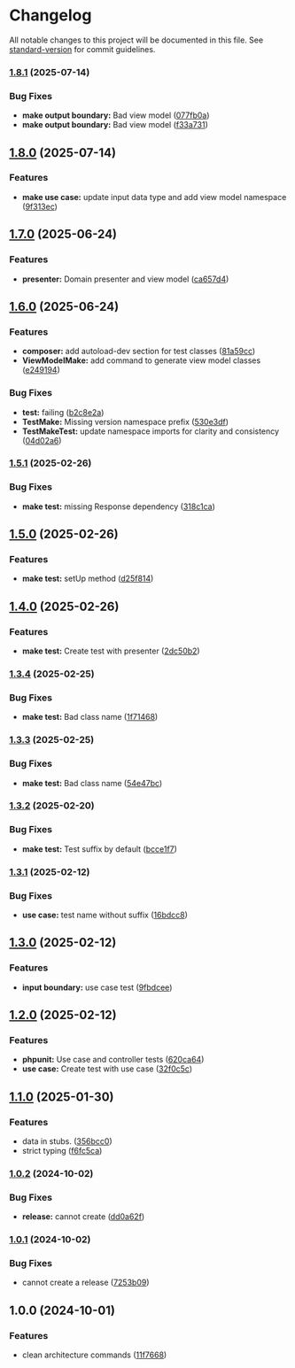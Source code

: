 # Changelog

All notable changes to this project will be documented in this file. See [standard-version](https://github.com/conventional-changelog/standard-version) for commit guidelines.

### [1.8.1](https://gitlab.com/lifull-connect/wasi/artisan-clean-architecture-boilerplate/compare/v1.8.0...v1.8.1) (2025-07-14)


### Bug Fixes

* **make output boundary:** Bad view model ([077fb0a](https://gitlab.com/lifull-connect/wasi/artisan-clean-architecture-boilerplate/commit/077fb0ad57495f3a5c84681ec7b4bd4642544a5b))
* **make output boundary:** Bad view model ([f33a731](https://gitlab.com/lifull-connect/wasi/artisan-clean-architecture-boilerplate/commit/f33a731ff7f1b2f14928950d1e19887f803e2068))

## [1.8.0](https://gitlab.com/lifull-connect/wasi/artisan-clean-architecture-boilerplate/compare/v1.7.0...v1.8.0) (2025-07-14)


### Features

* **make use case:** update input data type and add view model namespace ([9f313ec](https://gitlab.com/lifull-connect/wasi/artisan-clean-architecture-boilerplate/commit/9f313ec123d0525b5d1b4af4d5b6e480d338b7a5))

## [1.7.0](https://gitlab.com/lifull-connect/wasi/artisan-clean-architecture-boilerplate/compare/v1.6.0...v1.7.0) (2025-06-24)


### Features

* **presenter:** Domain presenter and view model ([ca657d4](https://gitlab.com/lifull-connect/wasi/artisan-clean-architecture-boilerplate/commit/ca657d4c790ce0ace3a7384358419b5cab9de74d))

## [1.6.0](https://gitlab.com/lifull-connect/wasi/artisan-clean-architecture-boilerplate/compare/v1.5.1...v1.6.0) (2025-06-24)


### Features

* **composer:** add autoload-dev section for test classes ([81a59cc](https://gitlab.com/lifull-connect/wasi/artisan-clean-architecture-boilerplate/commit/81a59cc1a70ca93691b69c06721ed9eb11cd831a))
* **ViewModelMake:** add command to generate view model classes ([e249194](https://gitlab.com/lifull-connect/wasi/artisan-clean-architecture-boilerplate/commit/e249194526c045ca66512152f684d1c1af225698))


### Bug Fixes

* **test:** failing ([b2c8e2a](https://gitlab.com/lifull-connect/wasi/artisan-clean-architecture-boilerplate/commit/b2c8e2ab5c2445b64dd480571f0980f4083383e4))
* **TestMake:** Missing version namespace prefix ([530e3df](https://gitlab.com/lifull-connect/wasi/artisan-clean-architecture-boilerplate/commit/530e3df45badffd9f76f7b79b9d54453fb477b0d))
* **TestMakeTest:** update namespace imports for clarity and consistency ([04d02a6](https://gitlab.com/lifull-connect/wasi/artisan-clean-architecture-boilerplate/commit/04d02a65409563d4b2970943d8111d132a88b7dc))

### [1.5.1](https://gitlab.com/lifull-connect/wasi/artisan-clean-architecture-boilerplate/compare/v1.5.0...v1.5.1) (2025-02-26)


### Bug Fixes

* **make test:** missing Response dependency ([318c1ca](https://gitlab.com/lifull-connect/wasi/artisan-clean-architecture-boilerplate/commit/318c1ca3af6b4d55a4a5e8582d12dd8c54159fe9))

## [1.5.0](https://gitlab.com/lifull-connect/wasi/artisan-clean-architecture-boilerplate/compare/v1.4.0...v1.5.0) (2025-02-26)


### Features

* **make test:** setUp method ([d25f814](https://gitlab.com/lifull-connect/wasi/artisan-clean-architecture-boilerplate/commit/d25f81446e2a76af0363e8a92c9123644c78ca0b))

## [1.4.0](https://gitlab.com/lifull-connect/wasi/artisan-clean-architecture-boilerplate/compare/v1.3.4...v1.4.0) (2025-02-26)


### Features

* **make test:** Create test with presenter ([2dc50b2](https://gitlab.com/lifull-connect/wasi/artisan-clean-architecture-boilerplate/commit/2dc50b2c6452018f45cd1a0aa043ecf1e543a0df))

### [1.3.4](https://gitlab.com/lifull-connect/wasi/artisan-clean-architecture-boilerplate/compare/v1.3.3...v1.3.4) (2025-02-25)


### Bug Fixes

* **make test:** Bad class name ([1f71468](https://gitlab.com/lifull-connect/wasi/artisan-clean-architecture-boilerplate/commit/1f7146839c52cb3886979fc743be4904e5faaff0))

### [1.3.3](https://gitlab.com/lifull-connect/wasi/artisan-clean-architecture-boilerplate/compare/v1.3.2...v1.3.3) (2025-02-25)


### Bug Fixes

* **make test:** Bad class name ([54e47bc](https://gitlab.com/lifull-connect/wasi/artisan-clean-architecture-boilerplate/commit/54e47bc5faf6c7a8278ca1c29c41a4ebd6b35cb7))

### [1.3.2](https://gitlab.com/lifull-connect/wasi/artisan-clean-architecture-boilerplate/compare/v1.3.1...v1.3.2) (2025-02-20)


### Bug Fixes

* **make test:** Test suffix by default ([bcce1f7](https://gitlab.com/lifull-connect/wasi/artisan-clean-architecture-boilerplate/commit/bcce1f79112c7a1d904421c24ba5b9b369903055))

### [1.3.1](https://gitlab.com/lifull-connect/wasi/artisan-clean-architecture-boilerplate/compare/v1.3.0...v1.3.1) (2025-02-12)


### Bug Fixes

* **use case:** test name without suffix ([16bdcc8](https://gitlab.com/lifull-connect/wasi/artisan-clean-architecture-boilerplate/commit/16bdcc82fb70ea1df2a57b8378d0a53c98402f5c))

## [1.3.0](https://gitlab.com/lifull-connect/wasi/artisan-clean-architecture-boilerplate/compare/v1.2.0...v1.3.0) (2025-02-12)


### Features

* **input boundary:** use case test ([9fbdcee](https://gitlab.com/lifull-connect/wasi/artisan-clean-architecture-boilerplate/commit/9fbdceed522d8aa9891f7c836f2c372ea8c873a3))

## [1.2.0](https://gitlab.com/lifull-connect/wasi/artisan-clean-architecture-boilerplate/compare/v1.1.0...v1.2.0) (2025-02-12)


### Features

* **phpunit:** Use case and controller tests ([620ca64](https://gitlab.com/lifull-connect/wasi/artisan-clean-architecture-boilerplate/commit/620ca64e29c897c6217f58a2b52859cec9b126a2))
* **use case:** Create test with use case ([32f0c5c](https://gitlab.com/lifull-connect/wasi/artisan-clean-architecture-boilerplate/commit/32f0c5c86f3382fa1e8bda568f51744d827386f7))

## [1.1.0](https://gitlab.com/lifull-connect/wasi/artisan-clean-architecture-boilerplate/compare/v1.0.2...v1.1.0) (2025-01-30)


### Features

* data in stubs. ([356bcc0](https://gitlab.com/lifull-connect/wasi/artisan-clean-architecture-boilerplate/commit/356bcc0b00aed808af128a43b66a69322322ca29))
* strict typing ([f6fc5ca](https://gitlab.com/lifull-connect/wasi/artisan-clean-architecture-boilerplate/commit/f6fc5ca8c64b53c2c34fda6d90f051574839b042))

### [1.0.2](https://gitlab.com/lifull-connect/wasi/artisan-clean-architecture-boilerplate/compare/v1.0.1...v1.0.2) (2024-10-02)


### Bug Fixes

* **release:** cannot create ([dd0a62f](https://gitlab.com/lifull-connect/wasi/artisan-clean-architecture-boilerplate/commit/dd0a62ff2e7a6ab66f44fba29505e6e53136d2cd))

### [1.0.1](https://gitlab.com/lifull-connect/wasi/artisan-clean-architecture-boilerplate/compare/v1.0.0...v1.0.1) (2024-10-02)


### Bug Fixes

* cannot create a release ([7253b09](https://gitlab.com/lifull-connect/wasi/artisan-clean-architecture-boilerplate/commit/7253b0961256b82a3c3c092bd3d98fd49768c86e))

## 1.0.0 (2024-10-01)


### Features

* clean architecture commands ([11f7668](https://gitlab.com/lifull-connect/wasi/artisan-clean-architecture-boilerplate/commit/11f7668aea9947d33de5fcd5a3273fe2a2b6c4e0))
